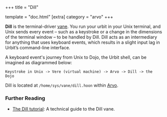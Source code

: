 +++
title = "Dill"

template = "doc.html"
[extra]
category = "arvo"
+++

**Dill** is the terminal-driver [vane](../filesystem). You run your urbit in your Unix terminal, and Unix sends every event –⁠
such as a keystroke or a change in the dimensions of the terminal window –⁠ to be handled by Dill. Dill acts as an intermediary for anything that uses keyboard events, which results in a slight input lag in Urbit’s command-line interface.

A keyboard event's journey from Unix to Dojo, the Urbit shell, can be imagined as diagrammed below:

```
Keystroke in Unix -> Vere (virtual machine) -> Arvo -> Dill -> the Dojo
```

Dill is located at `/home/sys/vane/dill.hoon` within [Arvo](../arvo).

### Further Reading

- [The Dill tutorial](/docs/arvo/dill/dill): A technical guide to the Dill vane.
